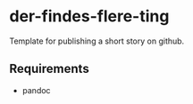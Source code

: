 # der-findes-flere-ting

Template for publishing a short story on github. 

## Requirements

- pandoc
